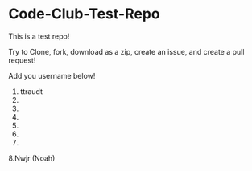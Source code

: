 # Code-Club-Test-Repo

This is a test repo!

Try to Clone, fork, download as a zip, create an issue, and create a pull request!


Add you username below!

1. ttraudt
2.
3.
4.
5.
6.
7.
8.Nwjr (Noah)
